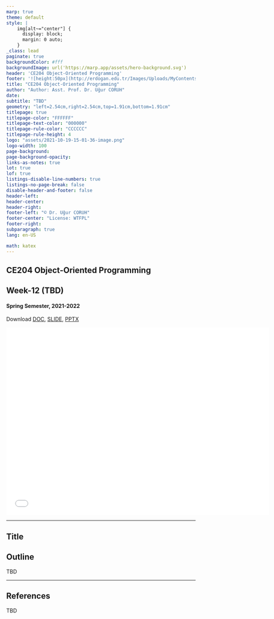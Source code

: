 ```yaml
---
marp: true
theme: default
style: |
    img[alt~="center"] {
      display: block;
      margin: 0 auto;
    }
_class: lead
paginate: true
backgroundColor: #fff
backgroundImage: url('https://marp.app/assets/hero-background.svg')
header: 'CE204 Object-Oriented Programming'
footer: '![height:50px](http://erdogan.edu.tr/Images/Uploads/MyContents/L_379-20170718142719217230.jpg) RTEU CE204 Week-12'
title: "CE204 Object-Oriented Programming"
author: "Author: Asst. Prof. Dr. Uğur CORUH"
date:
subtitle: "TBD"
geometry: "left=2.54cm,right=2.54cm,top=1.91cm,bottom=1.91cm"
titlepage: true
titlepage-color: "FFFFFF"
titlepage-text-color: "000000"
titlepage-rule-color: "CCCCCC"
titlepage-rule-height: 4
logo: "assets/2021-10-19-15-01-36-image.png"
logo-width: 100 
page-background:
page-background-opacity:
links-as-notes: true
lot: true
lof: true
listings-disable-line-numbers: true
listings-no-page-break: false
disable-header-and-footer: false
header-left:
header-center:
header-right:
footer-left: "© Dr. Uğur CORUH"
footer-center: "License: WTFPL"
footer-right:
subparagraph: true
lang: en-US 

math: katex
---
```


<!-- _backgroundColor: aquq -->

<!-- _color: orange -->

<!-- paginate: false -->

## CE204 Object-Oriented Programming

## Week-12 (TBD)

#### Spring Semester, 2021-2022

Download [DOC](ce204-week-12.md_doc.pdf), [SLIDE](ce204-week-12.md_slide.pdf), [PPTX](ce204-week-12.md_slide.pptx)

<iframe width=700, height=500 frameBorder=0 src="../ce204-week-12.md_slide.html"></iframe>

---

<!-- paginate: true -->

## Title

## Outline

 TBD

---

## References

TBD
